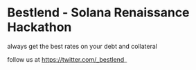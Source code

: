 # Bestlend - Solana Renaissance Hackathon

always get the best rates on your debt and collateral

follow us at https://twitter.com/_bestlend_
